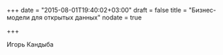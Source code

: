 +++
date = "2015-08-01T19:40:02+03:00"
draft = false
title = "Бизнес-модели для открытых данных"
nodate = true

+++

Игорь Кандыба

